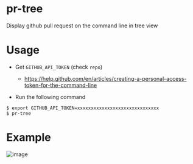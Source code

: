 # pr-tree
Display github pull request on the command line in tree view

# Usage
- Get `GITHUB_API_TOKEN` (check `repo`)
  - https://help.github.com/en/articles/creating-a-personal-access-token-for-the-command-line

- Run the following command
```
$ export GITHUB_API_TOKEN=xxxxxxxxxxxxxxxxxxxxxxxxxxxxxx
$ pr-tree
```

# Example

![image](https://user-images.githubusercontent.com/754962/63531828-4f46d180-c544-11e9-8a50-40ffc9a7b038.png)
